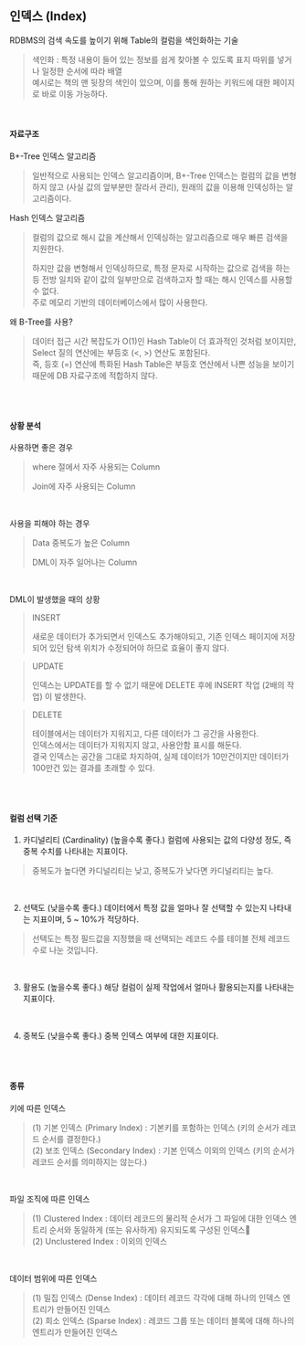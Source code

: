 ## 인덱스 (Index)
RDBMS의 검색 속도를 높이기 위해 Table의 컬럼을 색인화하는 기술  

> 색인화 : 특정 내용이 들어 있는 정보를 쉽게 찾아볼 수 있도록 표지 따위를 넣거나 일정한 순서에 따라 배열  
> 예시로는 책의 맨 뒷장의 색인이 있으며, 이를 통해 원하는 키워드에 대한 페이지로 바로 이동 가능하다.

<br />

#### 자료구조
B+-Tree 인덱스 알고리즘
> 일반적으로 사용되는 인덱스 알고리즘이며, B+-Tree 인덱스는 컬럼의 값을 변형하지 않고 (사실 값의 앞부분만 잘라서 관리), 원래의 값을 이용해 인덱싱하는 알고리즘이다.

Hash 인덱스 알고리즘
> 컬럼의 값으로 해시 값을 계산해서 인덱싱하는 알고리즘으로 매우 빠른 검색을 지원한다.
>
> 하지만 값을 변형해서 인덱싱하므로, 특정 문자로 시작하는 값으로 검색을 하는 등 전방 일치와 같이 값의 일부만으로 검색하고자 할 때는 해시 인덱스를 사용할 수 없다.  
> 주로 메모리 기반의 데이터베이스에서 많이 사용한다.

왜 B-Tree를 사용?
> 데이터 접근 시간 복잡도가 O(1)인 Hash Table이 더 효과적인 것처럼 보이지만, Select 질의 연산에는 부등호 (<, >) 연산도 포함된다.  
> 즉, 등호 (=) 연산에 특화된 Hash Table은 부등호 연산에서 나쁜 성능을 보이기 때문에 DB 자료구조에 적합하지 않다.

<br />
<br />

#### 상황 분석
사용하면 좋은 경우
> where 절에서 자주 사용되는 Column
>
> Join에 자주 사용되는 Column

<br />

사용을 피해야 하는 경우
> Data 중복도가 높은 Column
>
> DML이 자주 일어나는 Column

<br />

DML이 발생했을 때의 상황
> INSERT
>
> 새로운 데이터가 추가되면서 인덱스도 추가해야되고, 기존 인덱스 페이지에 저장되어 있던 탐색 위치가 수정되어야 하므로 효율이 좋지 않다.

> UPDATE
>
> 인덱스는 UPDATE를 할 수 없기 때문에 DELETE 후에 INSERT 작업 (2배의 작업) 이 발생한다.

> DELETE
>
> 테이블에서는 데이터가 지워지고, 다른 데이터가 그 공간을 사용한다.  
> 인덱스에서는 데이터가 지워지지 않고, 사용안함 표시를 해둔다.  
> 결국 인덱스는 공간을 그대로 차지하여, 실제 데이터가 10만건이지만 데이터가 100만건 있는 결과를 초래할 수 있다.

<br />
<br />

#### 컬럼 선택 기준
1. 카디널리티 (Cardinality) (높을수록 좋다.)
컬럼에 사용되는 값의 다양성 정도, 즉 중복 수치를 나타내는 지표이다.
> 중복도가 높다면 카디널리티는 낮고, 중복도가 낮다면 카디널리티는 높다.

<br />

2. 선택도 (낮을수록 좋다.)
데이터에서 특정 값을 얼마나 잘 선택할 수 있는지 나타내는 지표이며, 5 ~ 10%가 적당하다.
> 선택도는 특정 필드값을 지정했을 때 선택되는 레코드 수를 테이블 전체 레코드 수로 나눈 것입니다.

<br />

3. 활용도 (높을수록 좋다.)
해당 컬럼이 실제 작업에서 얼마나 활용되는지를 나타내는 지표이다.

<br />

4. 중복도 (낮을수록 좋다.)
중복 인덱스 여부에 대한 지표이다.

<br />
<br />

#### 종류
키에 따른 인덱스
> (1) 기본 인덱스 (Primary Index) : 기본키를 포함하는 인덱스 (키의 순서가 레코드 순서를 결정한다.)  
> (2) 보조 인덱스 (Secondary Index) : 기본 인덱스 이외의 인덱스 (키의 순서가 레코드 순서를 의미하지는 않는다.)

<br />

파일 조직에 따른 인덱스
> (1) Clustered Index : 데이터 레코드의 물리적 순서가 그 파일에 대한 인덱스 엔트리 순서와 동일하게 (또는 유사하게) 유지되도록 구성된 인덱스  
> (2) Unclustered Index : 이외의 인덱스

<br />

데이터 범위에 따른 인덱스
> (1) 밀집 인덱스 (Dense Index) : 데이터 레코드 각각에 대해 하나의 인덱스 엔트리가 만들어진 인덱스  
> (2) 희소 인덱스 (Sparse Index) : 레코드 그룹 또는 데이터 블록에 대해 하나의 엔트리가 만들어진 인덱스
